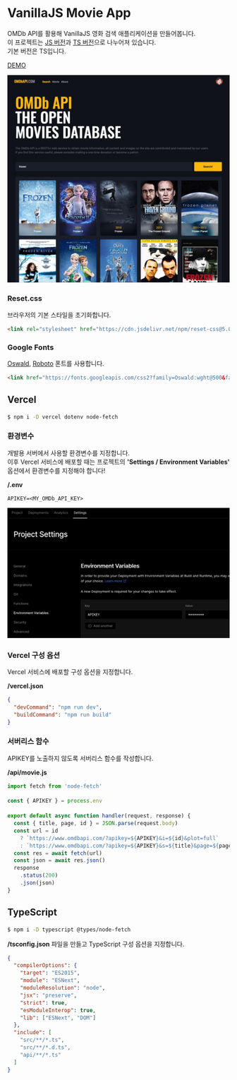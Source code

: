 # VanillaJS Movie App

OMDb API를 활용해 VanillaJS 영화 검색 애플리케이션을 만들어봅니다.  
이 프로젝트는 [JS 버전](/tree/js-only)과 [TS 버전](/tree/main)으로 나누어져 있습니다.  
기본 버전은 TS입니다.

[DEMO](https://vanilla-movie-5znvu8s4t-parkyoungwoong.vercel.app/#/)

![Screenshot](/screenshots/screenshot_demo.JPG)

### Reset.css

브라우저의 기본 스타일을 초기화합니다.

```html
<link rel="stylesheet" href="https://cdn.jsdelivr.net/npm/reset-css@5.0.1/reset.min.css" />
```

### Google Fonts

[Oswald](https://fonts.google.com/specimen/Oswald?query=oswa), [Roboto](https://fonts.google.com/specimen/Roboto?query=robo) 폰트를 사용합니다.

```html
<link href="https://fonts.googleapis.com/css2?family=Oswald:wght@500&family=Roboto:wght@400;700&display=swap" rel="stylesheet" />
```

## Vercel

```bash
$ npm i -D vercel dotenv node-fetch
```

### 환경변수

개발용 서버에서 사용할 환경변수를 지정합니다.  
이후 Vercel 서비스에 배포할 때는 프로젝트의 __'Settings / Environment Variables'__ 옵션에서 환경변수를 지정해야 합니다!

__/.env__

```dotenv
APIKEY=<MY_OMDb_API_KEY>
```

![Screenshot](/screenshots/screenshot_vercel_environment.JPG)

### Vercel 구성 옵션

Vercel 서비스에 배포할 구성 옵션을 지정합니다.

__/vercel.json__

```json
{
  "devCommand": "npm run dev",
  "buildCommand": "npm run build"
}
```

### 서버리스 함수

APIKEY를 노출하지 않도록 서버리스 함수를 작성합니다.

__/api/movie.js__

```js
import fetch from 'node-fetch'

const { APIKEY } = process.env

export default async function handler(request, response) {
  const { title, page, id } = JSON.parse(request.body)
  const url = id
    ? `https://www.omdbapi.com/?apikey=${APIKEY}&i=${id}&plot=full`
    : `https://www.omdbapi.com/?apikey=${APIKEY}&s=${title}&page=${page}`
  const res = await fetch(url)
  const json = await res.json()
  response
    .status(200)
    .json(json)
}
```

## TypeScript

```bash
$ npm i -D typescript @types/node-fetch
```

__/tsconfig.json__ 파일을 만들고 TypeScript 구성 옵션을 지정합니다.

```json
{
  "compilerOptions": {
    "target": "ES2015",
    "module": "ESNext",
    "moduleResolution": "node",
    "jsx": "preserve",
    "strict": true,
    "esModuleInterop": true,
    "lib": ["ESNext", "DOM"]
  },
  "include": [
    "src/**/*.ts",
    "src/**/*.d.ts",
    "api/**/*.ts"
  ]
}
```